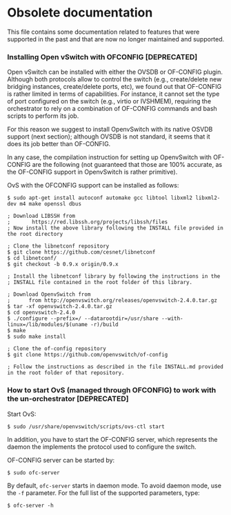 # Obsolete documentation

This file contains some documentation related to features that were supported in the past and that are now no longer maintained and supported.

### Installing Open vSwitch with OFCONFIG [DEPRECATED]

Open vSwitch can be installed with either the OVSDB or OF-CONFIG plugin.
Although both protocols allow to control the switch (e.g., create/delete
new bridging instances, create/delete ports, etc), we found out
that OF-CONFIG is rather limited in terms of capabilities. For instance,
it cannot set the type of port configured on the switch (e.g., virtio
or IVSHMEM), requiring the orchestrator to rely on a combination of
OF-CONFIG commands and bash scripts to perform its job.

For this reason we suggest to install OpenvSwitch with its native OSVDB
support (next section); although OVSDB is not standard, it seems that it
does its job better than OF-CONFIG.

In any case, the compilation instruction for setting up OpenvSwitch with
OF-CONFIG are the following (not guaranteed that those are 100% accurate,
as the OF-CONFIG support in OpenvSwitch is rather primitive).

OvS with the OFCONFIG support can be installed as follows:

	$ sudo apt-get install autoconf automake gcc libtool libxml2 libxml2-dev m4 make openssl dbus

	; Download LIBSSH from
	;       https://red.libssh.org/projects/libssh/files
	; Now install the above library following the INSTALL file provided in the root directory

	; Clone the libnetconf repository
	$ git clone https://github.com/cesnet/libnetconf
    $ cd libnetconf/
    $ git checkout -b 0.9.x origin/0.9.x

	; Install the libnetconf library by following the instructions in the
    ; INSTALL file contained in the root folder of this library.

    ; Download OpenvSwitch from
    ;      from http://openvswitch.org/releases/openvswitch-2.4.0.tar.gz
    $ tar -xf openvswitch-2.4.0.tar.gz
    $ cd openvswitch-2.4.0
    $ ./configure --prefix=/ --datarootdir=/usr/share --with-linux=/lib/modules/$(uname -r)/build
    $ make
    $ sudo make install

	; Clone the of-config repository
	$ git clone https://github.com/openvswitch/of-config

	; Follow the instructions as described in the file INSTALL.md provided in the root folder of that repository.


### How to start OvS (managed through OFCONFIG) to work with the un-orchestrator [DEPRECATED]

Start OvS:

    $ sudo /usr/share/openvswitch/scripts/ovs-ctl start

In addition, you have to start the OF-CONFIG server, which represents the
daemon the implements the protocol used to configure the switch.

OF-CONFIG server can be started by:

    $ sudo ofc-server

By default, `ofc-server` starts in daemon mode. To avoid daemon mode, use the
`-f` parameter.
For the full list of the supported parameters, type:

    $ ofc-server -h
